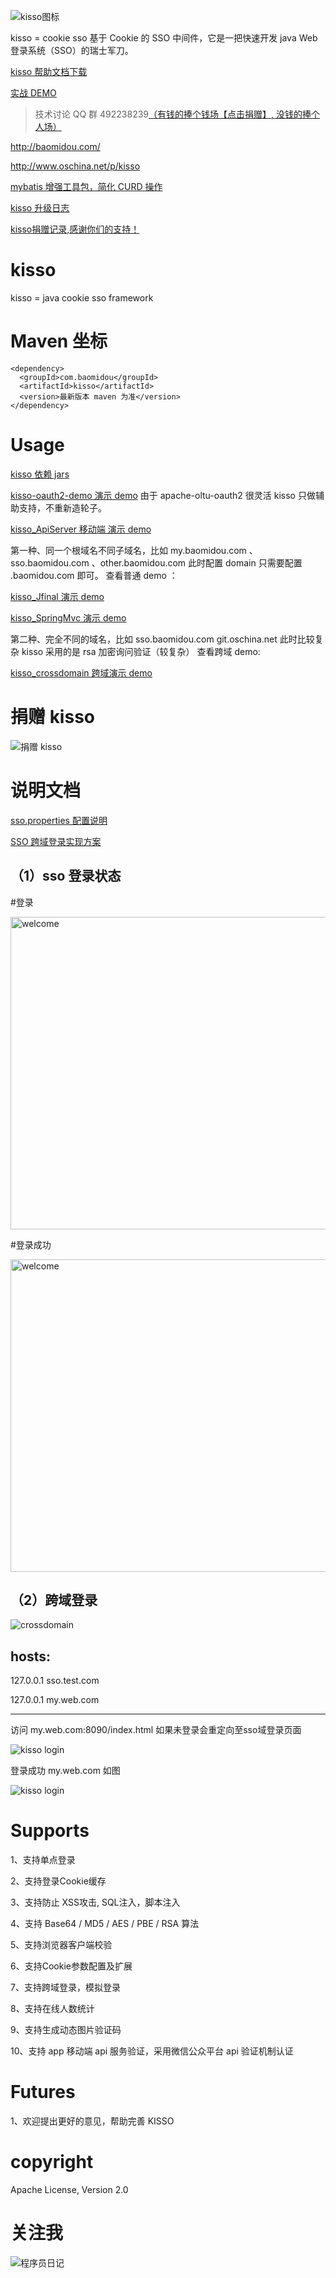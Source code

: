 
![kisso图标](http://git.oschina.net/uploads/images/2015/1122/122054_3b6813fa_12260.png "爱心萝卜 kisso")

kisso  =  cookie sso 基于 Cookie 的 SSO 中间件，它是一把快速开发 java Web 登录系统（SSO）的瑞士军刀。


[kisso 帮助文档下载](http://git.oschina.net/baomidou/kisso/attach_files)

[实战 DEMO](http://git.oschina.net/juapk/SpringWind)



> 技术讨论 QQ 群 492238239[（有钱的捧个钱场【点击捐赠】, 没钱的捧个人场）](http://git.oschina.net/uploads/images/2015/1222/211207_0acab44e_12260.png)


http://baomidou.com/

http://www.oschina.net/p/kisso

[mybatis 增强工具包，简化 CURD 操作](http://git.oschina.net/baomidou/mybatis-plus)

[kisso 升级日志](http://git.oschina.net/baomidou/kisso/wikis/kisso---%E5%8D%87%E7%BA%A7%E6%97%A5%E5%BF%97)

[kisso捐赠记录,感谢你们的支持！](http://git.oschina.net/baomidou/kisso/wikis/%E6%8D%90%E8%B5%A0%E8%AE%B0%E5%BD%95)

ki﻿sso
===

kisso = java cookie sso framework


Maven 坐标
===
```
<dependency>
  <groupId>com.baomidou</groupId>
  <artifactId>kisso</artifactId>
  <version>最新版本 maven 为准</version>
</dependency>
```

Usage
===========
[kisso 依赖 jars](http://git.oschina.net/baomidou/kisso/wikis/kisso-%E4%BE%9D%E8%B5%96%E5%8C%85-jars)

[kisso-oauth2-demo 演示 demo](http://git.oschina.net/juapk/kisso-oauth2-demo)
由于 apache-oltu-oauth2 很灵活 kisso 只做辅助支持，不重新造轮子。

[kisso_ApiServer 移动端 演示 demo](http://git.oschina.net/juapk/kisso_apiserver)

  第一种、同一个根域名不同子域名，比如 my.baomidou.com 、  sso.baomidou.com  、other.baomidou.com 此时配置  domain 只需要配置   .baomidou.com  即可。 查看普通 demo ：

[kisso_Jfinal 演示 demo](http://git.oschina.net/juapk/kisso_jfinal)

[kisso_SpringMvc 演示 demo](http://git.oschina.net/juapk/kisso_springmvc)

第二种、完全不同的域名，比如  sso.baomidou.com     git.oschina.net 此时比较复杂 kisso 采用的是 rsa 加密询问验证（较复杂） 查看跨域 demo:

[kisso_crossdomain 跨域演示 demo](http://git.oschina.net/juapk/kisso_crossdomain)

捐赠 kisso
====================

![捐赠 kisso](http://git.oschina.net/uploads/images/2015/1222/211207_0acab44e_12260.png "支持一下kisso")


说明文档
===========
[sso.properties 配置说明](http://git.oschina.net/baomidou/kisso/blob/master/kisso/src/main/resources/doc.md/?dir=0&filepath=kisso/src/main/resources/doc.md&oid=6376fee85d0184f0cb4957f928f47508f7140e0f&sha=47f98ea6f97eb195b6fe01459b665cb1f5d1f6d9)

[SSO 跨域登录实现方案](http://git.oschina.net/baomidou/kisso/blob/master/kisso/src/main/resources/crossdomain.md/?dir=0&filepath=kisso/src/main/resources/crossdomain.md&oid=e6a5e090f661fafa8a6b739152bdd3b4bb1cd248&sha=47f98ea6f97eb195b6fe01459b665cb1f5d1f6d9)


（1）sso 登录状态
--------------------------------------------

 #登录

<img alt="welcome" width="800" height="500" src="http://git.oschina.net/uploads/images/2015/0309/094616_1cf45332_12260.png">

 #登录成功

<img alt="welcome" width="800" height="500" src="http://git.oschina.net/uploads/images/2015/0302/180138_590ee527_12260.png">



（2）跨域登录
--------------------------------------------

![crossdomain](http://git.oschina.net/uploads/images/2015/1208/101724_845ea916_12260.jpeg "Kisso,crossdomain login")

hosts:
--------------------------------------------
127.0.0.1 sso.test.com

127.0.0.1 my.web.com

--------------------------------------------

访问 my.web.com:8090/index.html  如果未登录会重定向至sso域登录页面

![kisso login](http://git.oschina.net/uploads/images/2015/1208/101635_99913d35_12260.jpeg "Kisso,crossdomain login")

登录成功 my.web.com 如图

![kisso login](http://git.oschina.net/uploads/images/2015/1208/101605_2037b254_12260.jpeg "Kisso,crossdomain login")


Supports
====================
1、支持单点登录

2、支持登录Cookie缓存

3、支持防止 XSS攻击, SQL注入，脚本注入

4、支持 Base64 / MD5 / AES / PBE / RSA 算法

5、支持浏览器客户端校验

6、支持Cookie参数配置及扩展

7、支持跨域登录，模拟登录

8、支持在线人数统计

9、支持生成动态图片验证码

10、支持 app 移动端 api 服务验证，采用微信公众平台 api 验证机制认证

Futures
====================
1、欢迎提出更好的意见，帮助完善 KISSO 

copyright
====================
Apache License, Version 2.0


关注我
====================
![程序员日记](http://git.oschina.net/uploads/images/2016/0121/093728_1bc1658f_12260.png "程序员日记")